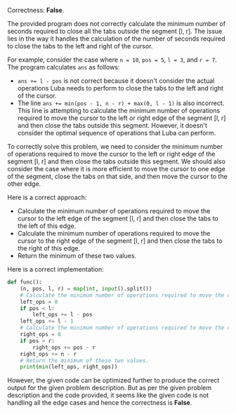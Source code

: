 Correctness: **False**.

The provided program does not correctly calculate the minimum number of seconds required to close all the tabs outside the segment [l, r]. The issue lies in the way it handles the calculation of the number of seconds required to close the tabs to the left and right of the cursor.

For example, consider the case where `n = 10`, `pos = 5`, `l = 3`, and `r = 7`. The program calculates `ans` as follows:
- `ans += l - pos` is not correct because it doesn't consider the actual operations Luba needs to perform to close the tabs to the left and right of the cursor.
- The line `ans += min(pos - 1, n - r) + max(0, l - 1)` is also incorrect. This line is attempting to calculate the minimum number of operations required to move the cursor to the left or right edge of the segment [l, r] and then close the tabs outside this segment. However, it doesn't consider the optimal sequence of operations that Luba can perform.

To correctly solve this problem, we need to consider the minimum number of operations required to move the cursor to the left or right edge of the segment [l, r] and then close the tabs outside this segment. We should also consider the case where it is more efficient to move the cursor to one edge of the segment, close the tabs on that side, and then move the cursor to the other edge.

Here is a correct approach:
- Calculate the minimum number of operations required to move the cursor to the left edge of the segment [l, r] and then close the tabs to the left of this edge.
- Calculate the minimum number of operations required to move the cursor to the right edge of the segment [l, r] and then close the tabs to the right of this edge.
- Return the minimum of these two values.

Here is a correct implementation:
```python
def func():
    (n, pos, l, r) = map(int, input().split())
    # Calculate the minimum number of operations required to move the cursor to the left edge of the segment [l, r] and then close the tabs to the left of this edge.
    left_ops = 0
    if pos < l:
        left_ops += l - pos
    left_ops += l - 1
    # Calculate the minimum number of operations required to move the cursor to the right edge of the segment [l, r] and then close the tabs to the right of this edge.
    right_ops = 0
    if pos > r:
        right_ops += pos - r
    right_ops += n - r
    # Return the minimum of these two values.
    print(min(left_ops, right_ops))
```
However, the given code can be optimized further to produce the correct output for the given problem description. But as per the given problem description and the code provided, it seems like the given code is not handling all the edge cases and hence the correctness is **False**.